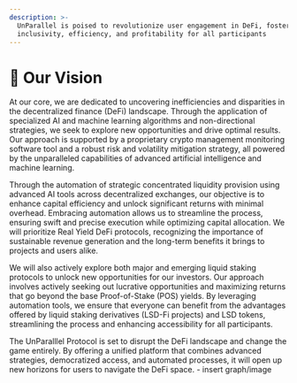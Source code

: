 ```yaml
---
description: >-
  UnParallel is poised to revolutionize user engagement in DeFi, fostering
  inclusivity, efficiency, and profitability for all participants
---
```


# 🎯 Our Vision

At our core, we are dedicated to uncovering inefficiencies and disparities in the decentralized finance (DeFi) landscape. Through the application of specialized AI and machine learning algorithms and non-directional strategies, we seek to explore new opportunities and drive optimal results. Our approach is supported by a proprietary crypto management monitoring software tool and a robust risk and volatility mitigation strategy, all powered by the unparalleled capabilities of advanced artificial intelligence and machine learning.

Through the automation of strategic concentrated liquidity provision using advanced AI tools across decentralized exchanges, our objective is to enhance capital efficiency and unlock significant returns with minimal overhead. Embracing automation allows us to streamline the process, ensuring swift and precise execution while optimizing capital allocation. We will prioritize Real Yield DeFi protocols, recognizing the importance of sustainable revenue generation and the long-term benefits it brings to projects and users alike.&#x20;

We will also actively explore both major and emerging liquid staking protocols to unlock new opportunities for our investors. Our approach involves actively seeking out lucrative opportunities and maximizing returns that go beyond the base Proof-of-Stake (POS) yields. By leveraging automation tools, we ensure that everyone can benefit from the advantages offered by liquid staking derivatives (LSD-Fi projects) and LSD tokens, streamlining the process and enhancing accessibility for all participants.

The UnParalllel Protocol is set to disrupt the DeFi landscape and change the game entirely. By offering a unified platform that combines advanced strategies, democratized access, and automated processes, it will open up new horizons for users to navigate the DeFi space. - insert graph/image
